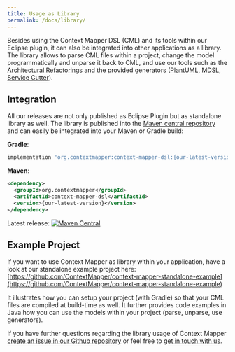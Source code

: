 ```yaml
---
title: Usage as Library
permalink: /docs/library/
---
```


Besides using the Context Mapper DSL (CML) and its tools within our Eclipse plugin, it can also be integrated into other applications as a
library. The library allows to parse CML files within a project, change the model programmatically and unparse it back to CML, and use our
tools such as the [Architectural Refactorings](/docs/architectural-refactorings/) and the provided generators 
([PlantUML](/docs/plant-uml/), [MDSL](/docs/mdsl/), [Service Cutter](/docs/service-cutter/)).

## Integration
All our releases are not only published as Eclipse Plugin but as standalone library as well. The library is published into the [Maven
central repository](https://search.maven.org/artifact/org.contextmapper/context-mapper-dsl/) and can easily be integrated into your Maven
or Gradle build:

**Gradle**:
```gradle
implementation 'org.contextmapper:context-mapper-dsl:{our-latest-version}'
```

**Maven**:
```xml
<dependency>
  <groupId>org.contextmapper</groupId>
  <artifactId>context-mapper-dsl</artifactId>
  <version>{our-latest-version}</version>
</dependency>
```

Latest release: [![Maven Central](https://img.shields.io/maven-central/v/org.contextmapper/context-mapper-dsl.svg?label=Maven%20Central)](https://search.maven.org/search?q=g:%22org.contextmapper%22%20AND%20a:%22context-mapper-dsl%22)

## Example Project
If you want to use Context Mapper as library within your application, have a look at our standalone example project here:
[https://github.com/ContextMapper/context-mapper-standalone-example](https://github.com/ContextMapper/context-mapper-standalone-example)

It illustrates how you can setup your project (with Gradle) so that your CML files are compiled at build-time as well. It further provides
code examples in Java how you can use the models within your project (parse, unparse, use generators). 

If you have further questions regarding the library usage of Context Mapper 
[create an issue in our Github repository](https://github.com/ContextMapper/context-mapper-dsl/issues) or feel free to 
[get in touch with us](/getting-involved/#get-in-touch-with-us).
